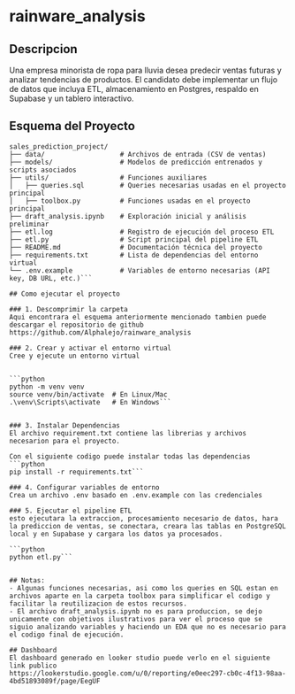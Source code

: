 # rainware_analysis

## Descripcion
Una empresa minorista de ropa para lluvia desea predecir ventas futuras y analizar tendencias de productos. El candidato debe implementar un flujo de datos que incluya ETL, almacenamiento en Postgres, respaldo en Supabase y un tablero interactivo.

## Esquema del Proyecto

```
sales_prediction_project/
├── data/                   # Archivos de entrada (CSV de ventas)
├── models/                 # Modelos de predicción entrenados y scripts asociados
├── utils/                  # Funciones auxiliares
│   ├── queries.sql         # Queries necesarias usadas en el proyecto principal
│   ├── toolbox.py          # Funciones usadas en el proyecto principal
├── draft_analysis.ipynb    # Exploración inicial y análisis preliminar
├── etl.log                 # Registro de ejecución del proceso ETL
├── etl.py                  # Script principal del pipeline ETL
├── README.md               # Documentación técnica del proyecto
├── requirements.txt        # Lista de dependencias del entorno virtual
└── .env.example            # Variables de entorno necesarias (API key, DB URL, etc.)```

## Como ejecutar el proyecto

### 1. Descomprimir la carpeta
Aqui encontrara el esquema anteriormente mencionado tambien puede descargar el repositorio de github https://github.com/Alphalejo/rainware_analysis

### 2. Crear y activar el entorno virtual
Cree y ejecute un entorno virtual


```python
python -m venv venv
source venv/bin/activate  # En Linux/Mac
.\venv\Scripts\activate   # En Windows```


### 3. Instalar Dependencias
El archivo requirement.txt contiene las librerias y archivos necesarion para el proyecto.

Con el siguiente codigo puede instalar todas las dependencias
```python
pip install -r requirements.txt```

### 4. Configurar variables de entorno
Crea un archivo .env basado en .env.example con las credenciales

### 5. Ejecutar el pipeline ETL
esto ejecutara la extraccion, procesamiento necesario de datos, hara la prediccion de ventas, se conectara, creara las tablas en PostgreSQL local y en Supabase y cargara los datos ya procesados.

```python
python etl.py```


## Notas:
- Algunas funciones necesarias, asi como los queries en SQL estan en archivos aparte en la carpeta toolbox para simplificar el codigo y facilitar la reutilizacion de estos recursos.
- El archivo draft_analysis.ipynb no es para produccion, se dejo unicamente con objetivos ilustrativos para ver el proceso que se siguio analizando variables y haciendo un EDA que no es necesario para el codigo final de ejecución.

## Dashboard
El dashboard generado en looker studio puede verlo en el siguiente link publico
https://lookerstudio.google.com/u/0/reporting/e0eec297-cb0c-4f13-98aa-4bd51893089f/page/EegUF